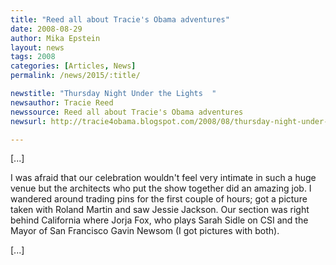 ```yaml
---
title: "Reed all about Tracie's Obama adventures"
date: 2008-08-29
author: Mika Epstein
layout: news
tags: 2008
categories: [Articles, News]
permalink: /news/2015/:title/

newstitle: "Thursday Night Under the Lights  "
newsauthor: Tracie Reed  
newssource: Reed all about Tracie's Obama adventures  
newsurl: http://tracie4obama.blogspot.com/2008/08/thursday-night-under-lights.html  

---
```


[...]

I was afraid that our celebration wouldn't feel very intimate in such a huge venue but the architects who put the show together did an amazing job. I wandered around trading pins for the first couple of hours; got a picture taken with Roland Martin and saw Jessie Jackson. Our section was right behind California where Jorja Fox, who plays Sarah Sidle on CSI and the Mayor of San Francisco Gavin Newsom (I got pictures with both).

[...]  
